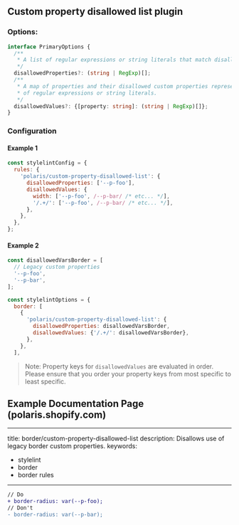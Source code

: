 ## Custom property disallowed list plugin

### Options:

```ts
interface PrimaryOptions {
  /**
   * A list of regular expressions or string literals that match disallowed custom properties.
   */
  disallowedProperties?: (string | RegExp)[];
  /**
   * A map of properties and their disallowed custom properties represented as a list
   * of regular expressions or string literals.
   */
  disallowedValues?: {[property: string]: (string | RegExp)[]};
}
```

### Configuration

#### Example 1

```js
const stylelintConfig = {
  rules: {
    'polaris/custom-property-disallowed-list': {
      disallowedProperties: ['--p-foo'],
      disallowedValues: {
        width: ['--p-foo', /--p-bar/ /* etc... */],
        '/.+/': ['--p-foo', /--p-bar/ /* etc... */],
      },
    },
  },
};
```

#### Example 2

```js
const disallowedVarsBorder = [
  // Legacy custom properties
  '--p-foo',
  '--p-bar',
];

const stylelintOptions = {
  border: [
    {
      'polaris/custom-property-disallowed-list': {
        disallowedProperties: disallowedVarsBorder,
        disallowedValues: {'/.+/': disallowedVarsBorder},
      },
    },
  ],
```

> Note: Property keys for `disallowedValues` are evaluated in order. Please ensure that you
> order your property keys from most specific to least specific.

## Example Documentation Page (polaris.shopify.com)

---

title: border/custom-property-disallowed-list
description: Disallows use of legacy border custom properties.
keywords:

- stylelint
- border
- border rules

---

```diff
// Do
+ border-radius: var(--p-foo);
// Don't
- border-radius: var(--p-bar);
```
